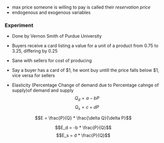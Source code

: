 - max price someone is willing to pay is called their _reservation price_
- endogenous and exogenous variables


### Experiment
- Done by Vernon Smith of Purdue University
- Buyers receive a card listing a value for a unit of a product from 0.75 to 3.25, differing by 0.25
- Sane with sellers for cost of producing
- Say a buyer has a card of $1, he wont buy untill the price falls below $1, vice versa for sellers

- Elasticity (Percentage Change of demand due to Percentage cahnge of supply)of demand and supply
$$Q_{d} = a-bP$$
$$Q_s = c+dP$$

$$E = \frac{P}{Q} * \frac{\delta Q}{\delta P}$$

$$E_d = -b * \frac{P}{Q}$$
$$E_s = d * \frac{P}{Q}$$